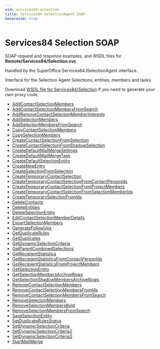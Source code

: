 ```yaml
---
uid: services84-selection
title: Services84.SelectionAgent SOAP
Generated: true
---
```


# Services84 Selection SOAP

SOAP request and response examples, and WSDL files for **Remote/Services84/Selection.svc**

Handled by the <see cref="T:SuperOffice.Services84.ISelectionAgent">SuperOffice.Services84.ISelectionAgent</see> interface.

Interface for the Selection Agent
Selections, entities, members and tasks

Download [WSDL file for Services84/Selection](../Services84-Selection.md) if you need to generate your own proxy code.

* [AddContactSelectionMembers](AddContactSelectionMembers.md)
* [AddContactSelectionMembersFromSearch](AddContactSelectionMembersFromSearch.md)
* [AddRemoveContactSelectionMemberInterests](AddRemoveContactSelectionMemberInterests.md)
* [AddSelectionMembers](AddSelectionMembers.md)
* [AddSelectionMembersFromSearch](AddSelectionMembersFromSearch.md)
* [CopyContactSelectionMembers](CopyContactSelectionMembers.md)
* [CopySelectionMembers](CopySelectionMembers.md)
* [CreateContactSelectionFromSelection](CreateContactSelectionFromSelection.md)
* [CreateContactSelectionFromShadowSelection](CreateContactSelectionFromShadowSelection.md)
* [CreateDefaultMailMergeSettings](CreateDefaultMailMergeSettings.md)
* [CreateDefaultMailMergeTask](CreateDefaultMailMergeTask.md)
* [CreateDefaultSelectionEntity](CreateDefaultSelectionEntity.md)
* [CreateNewEntry](CreateNewEntry.md)
* [CreateSelectionFromSelection](CreateSelectionFromSelection.md)
* [CreateTemporaryContactSelection](CreateTemporaryContactSelection.md)
* [CreateTemporaryContactSelectionFromContactPersonIds](CreateTemporaryContactSelectionFromContactPersonIds.md)
* [CreateTemporaryContactSelectionFromProjectMembers](CreateTemporaryContactSelectionFromProjectMembers.md)
* [CreateTemporaryContactSelectionFromSelectionMemberIds](CreateTemporaryContactSelectionFromSelectionMemberIds.md)
* [CreateTemporarySelectionFromIds](CreateTemporarySelectionFromIds.md)
* [DeleteContacts](DeleteContacts.md)
* [DeleteEntities](DeleteEntities.md)
* [DeleteSelectionEntity](DeleteSelectionEntity.md)
* [EditContactSelectionMemberDetails](EditContactSelectionMemberDetails.md)
* [ExportSelectionMembers](ExportSelectionMembers.md)
* [GenerateFollowUps](GenerateFollowUps.md)
* [GetDuplicateRules](GetDuplicateRules.md)
* [GetDuplicates](GetDuplicates.md)
* [GetDynamicSelectionCriteria](GetDynamicSelectionCriteria.md)
* [GetParentCombinedSelections](GetParentCombinedSelections.md)
* [GetRecipientStatistics](GetRecipientStatistics.md)
* [GetRecipientStatisticsFromContactPersonIds](GetRecipientStatisticsFromContactPersonIds.md)
* [GetRecipientStatisticsFromProjectMembers](GetRecipientStatisticsFromProjectMembers.md)
* [GetSelectionEntity](GetSelectionEntity.md)
* [GetSelectionMembersArchiveRows](GetSelectionMembersArchiveRows.md)
* [GetSelectionShadowMembersArchiveRows](GetSelectionShadowMembersArchiveRows.md)
* [RemoveContactSelectionMembers](RemoveContactSelectionMembers.md)
* [RemoveContactSelectionMembersFromIds](RemoveContactSelectionMembersFromIds.md)
* [RemoveContactSelectionMembersFromSearch](RemoveContactSelectionMembersFromSearch.md)
* [RemoveSelectionMembers](RemoveSelectionMembers.md)
* [RemoveSelectionMembersById](RemoveSelectionMembersById.md)
* [RemoveSelectionMembersFromSearch](RemoveSelectionMembersFromSearch.md)
* [SaveSelectionEntity](SaveSelectionEntity.md)
* [SetDuplicateRulesStatus](SetDuplicateRulesStatus.md)
* [SetDynamicSelectionCriteria](SetDynamicSelectionCriteria.md)
* [SetDynamicSelectionCriteria2](SetDynamicSelectionCriteria2.md)
* [SetDynamicSelectionCriteria3](SetDynamicSelectionCriteria3.md)
* [StartMailMerge](StartMailMerge.md)
